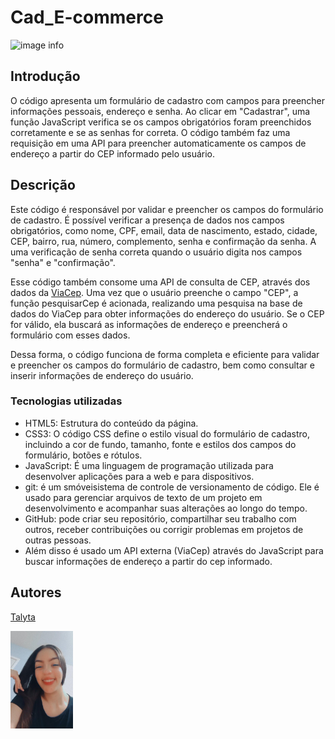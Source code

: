 # Cad_E-commerce

![image info]()

## Introdução
O código apresenta um formulário de cadastro com campos para preencher informações pessoais, endereço e senha. Ao clicar em "Cadastrar", uma função JavaScript verifica se os campos obrigatórios foram preenchidos corretamente e se as senhas for correta. O código também faz uma requisição em uma API para preencher automaticamente os campos de endereço a partir do CEP informado pelo usuário.

## Descrição
Este código é responsável por validar e preencher os campos do formulário de cadastro. É possível verificar a presença de dados nos campos obrigatórios, como nome, CPF, email, data de nascimento, estado, cidade, CEP, bairro, rua, número, complemento, senha e confirmação da senha. A uma verificação de senha correta quando o usuário digita nos campos "senha" e "confirmação".

Esse código também consome uma API de consulta de CEP, através dos dados da [ViaCep](https://viacep.com.br/). Uma vez que o usuário preenche o campo "CEP", a função pesquisarCep é acionada, realizando uma pesquisa na base de dados do ViaCep para obter informações do endereço do usuário. Se o CEP for válido, ela buscará as informações de endereço e preencherá o formulário com esses dados.

Dessa forma, o código funciona de forma completa e eficiente para validar e preencher os campos do formulário de cadastro, bem como consultar e inserir informações de endereço do usuário.


### Tecnologias utilizadas

- HTML5: Estrutura do conteúdo da página.
- CSS3: O código CSS define o estilo visual do formulário de cadastro, incluindo a cor de fundo, tamanho, fonte e estilos dos campos do formulário, botões e rótulos.
- JavaScript: É uma linguagem de programação utilizada para desenvolver aplicações para a web e para dispositivos.
- git: é um smóveisistema de controle de versionamento de código. Ele é usado para gerenciar arquivos de texto de um projeto em desenvolvimento e acompanhar suas alterações ao longo do tempo. 
- GitHub: pode criar seu repositório, compartilhar seu trabalho com outros, receber contribuições ou corrigir problemas em projetos de outras pessoas.
- Além disso é usado um API externa (ViaCep) através do JavaScript para buscar informações de endereço a partir do cep informado.

## Autores

[Talyta](https://github.com/poxxataly26/Cad_E-commerce/blob/main/img/foto.jpeg) 

<img src="https://github.com/poxxataly26/Cad_E-commerce/blob/main/img/foto.jpeg" width="100px">
